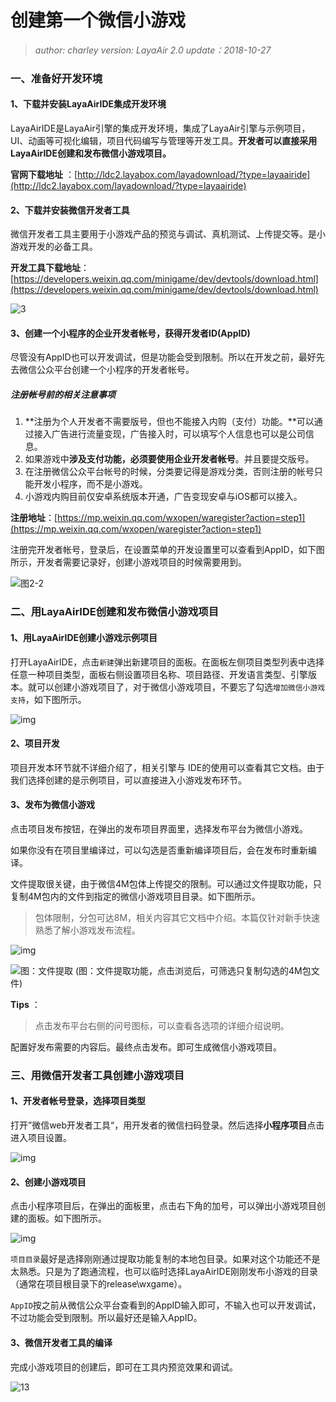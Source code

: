 # 创建第一个微信小游戏

> *author: charley      version: LayaAir 2.0      update：2018-10-27*

### 一、准备好开发环境

#### 1、下载并安装LayaAirIDE集成开发环境

LayaAirIDE是LayaAir引擎的集成开发环境，集成了LayaAir引擎与示例项目，UI、动画等可视化编辑，项目代码编写与管理等开发工具。**开发者可以直接采用LayaAirIDE创建和发布微信小游戏项目。**

**官网下载地址** ：[http://ldc2.layabox.com/layadownload/?type=layaairide](http://ldc2.layabox.com/layadownload/?type=layaairide)



#### 2、下载并安装微信开发者工具

微信开发者工具主要用于小游戏产品的预览与调试、真机测试、上传提交等。是小游戏开发的必备工具。

**开发工具下载地址**：
[https://developers.weixin.qq.com/minigame/dev/devtools/download.html](https://developers.weixin.qq.com/minigame/dev/devtools/download.html)

![3](img/3.png)  



#### 3、创建一个小程序的企业开发者帐号，获得开发者ID(AppID)

尽管没有AppID也可以开发调试，但是功能会受到限制。所以在开发之前，最好先去微信公众平台创建一个小程序的开发者帐号。

##### 注册帐号前的相关注意事项

1. **注册为个人开发者不需要版号，但也不能接入内购（支付）功能。**可以通过接入广告进行流量变现，广告接入时，可以填写个人信息也可以是公司信息。
2. 如果游戏中**涉及支付功能，必须要使用企业开发者帐号**。并且要提交版号。
3. 在注册微信公众平台帐号的时候，分类要记得是游戏分类，否则注册的帐号只能开发小程序，而不是小游戏。
4. 小游戏内购目前仅安卓系统版本开通，广告变现安卓与iOS都可以接入。

**注册地址**：[https://mp.weixin.qq.com/wxopen/waregister?action=step1](https://mp.weixin.qq.com/wxopen/waregister?action=step1)

注册完开发者帐号，登录后，在设置菜单的开发设置里可以查看到AppID，如下图所示，开发者需要记录好，创建小游戏项目的时候需要用到。

![图2-2](img/2-2.png)

###

### 二、用LayaAirIDE创建和发布微信小游戏项目

#### 1、用LayaAirIDE创建小游戏示例项目

打开LayaAirIDE，点击`新建`弹出新建项目的面板。在面板左侧项目类型列表中选择任意一种项目类型，面板右侧设置项目名称、项目路径、开发语言类型、引擎版本。就可以创建小游戏项目了，对于微信小游戏项目，不要忘了勾选`增加微信小游戏支持`，如下图所示。

![img](img/4.png)



#### 2、项目开发

项目开发本环节就不详细介绍了，相关引擎与 IDE的使用可以查看其它文档。由于我们选择创建的是示例项目，可以直接进入小游戏发布环节。

#### 3、发布为微信小游戏

点击项目发布按钮，在弹出的发布项目界面里，选择发布平台为微信小游戏。

如果你没有在项目里编译过，可以勾选是否重新编译项目后，会在发布时重新编译。

文件提取很关键，由于微信4M包体上传提交的限制。可以通过文件提取功能，只复制4M包内的文件到指定的微信小游戏项目目录。如下图所示。

> 包体限制，分包可达8M，相关内容其它文档中介绍。本篇仅针对新手快速熟悉了解小游戏发布流程。

![img](img/2-3.png) 

![图：文件提取](img/2-4.png) 
(图：文件提取功能，点击浏览后，可筛选只复制勾选的4M包文件)

**Tips** ：

> 点击发布平台右侧的问号图标，可以查看各选项的详细介绍说明。

配置好发布需要的内容后。最终点击发布。即可生成微信小游戏项目。



### 三、用微信开发者工具创建小游戏项目

#### 1、开发者帐号登录，选择项目类型

打开”微信web开发者工具“，用开发者的微信扫码登录。然后选择**小程序项目**点击进入项目设置。

![img](img/8.png) 

#### 2、创建小游戏项目

点击小程序项目后，在弹出的面板里，点击右下角的加号，可以弹出小游戏项目创建的面板。如下图所示。

![img](img/8-1.png)  

`项目目录`最好是选择刚刚通过提取功能复制的本地包目录。如果对这个功能还不是太熟悉。只是为了跑通流程，也可以临时选择LayaAirIDE刚刚发布小游戏的目录（通常在项目根目录下的release\wxgame）。

`AppID`按之前从微信公众平台查看到的AppID输入即可，不输入也可以开发调试，不过功能会受到限制。所以最好还是输入AppID。



#### 3、微信开发者工具的编译

完成小游戏项目的创建后，即可在工具内预览效果和调试。

![13](img/9.png) 



